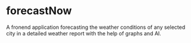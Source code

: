 # forecastNow
A fronend application forecasting the weather conditions of any selected city in a detailed weather report with the help of graphs and AI.